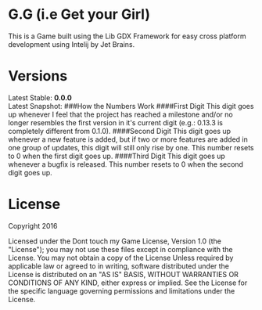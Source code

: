 # G.G (i.e Get your Girl)
This is a Game built using the Lib GDX Framework for easy cross platform development using Intelij by Jet Brains.

Versions
========
Latest Stable: **0.0.0**  
Latest Snapshot:
###How the Numbers Work
####First Digit
This digit goes up whenever I feel that the project has reached a milestone and/or no longer resembles the first version in it's current digit (e.g.: 0.13.3 is completely different from 0.1.0).
####Second Digit
This digit goes up whenever a new feature is added, but if two or more features are added in one group of updates, this digit will still only rise by one. This number resets to 0 when the first digit goes up.
####Third Digit
This digit goes up whenever a bugfix is released. This number resets to 0 when the second digit goes up.

License
=======
Copyright 2016

Licensed under the Dont touch my Game License, Version 1.0 (the "License");
you may not use these files except in compliance with the License.
You may not obtain a copy of the License Unless required by applicable
law or agreed to in writing, software distributed under the License is 
distributed on an "AS IS" BASIS, WITHOUT WARRANTIES OR CONDITIONS OF ANY KIND, 
either express or implied. See the License for the specific language governing 
permissions and limitations under the License.

